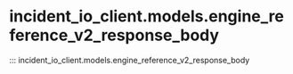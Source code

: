 # incident_io_client.models.engine_reference_v2_response_body

::: incident_io_client.models.engine_reference_v2_response_body
